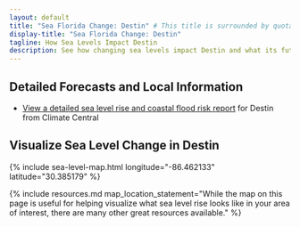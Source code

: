 ```yaml
---
layout: default
title: "Sea Florida Change: Destin" # This title is surrounded by quotation marks as it contains a colon.
display-title: "Sea Florida Change: Destin"
tagline: How Sea Levels Impact Destin
description: See how changing sea levels impact Destin and what its future holds.
---
```


## Detailed Forecasts and Local Information

 - [View a detailed sea level rise and coastal flood risk report](/downloads/destin/local-report-from-climate-central.pdf) for Destin from Climate Central

## Visualize Sea Level Change in Destin

{% include sea-level-map.html longitude="-86.462133" latitude="30.385179" %}

{% include resources.md map_location_statement="While the map on this page is useful for helping visualize what sea level rise looks like in your area of interest, there are many other great resources available." %}